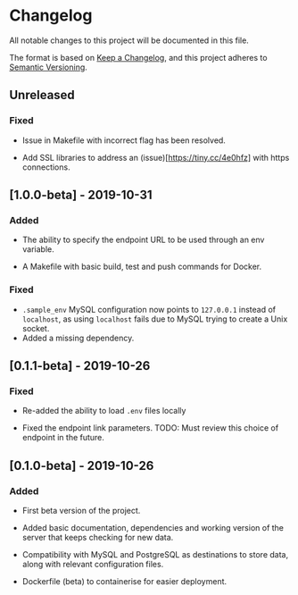 # Changelog

All notable changes to this project will be documented in this file.

The format is based on
[Keep a Changelog](https://keepachangelog.com/en/1.0.0/),
and this project adheres to
[Semantic Versioning](https://semver.org/spec/v2.0.0.html).

## Unreleased

### Fixed

-   Issue in Makefile with incorrect flag has been resolved.

-   Add SSL libraries to address an (issue)[https://tiny.cc/4e0hfz] with
    https connections.

## [1.0.0-beta] - 2019-10-31

### Added

-   The ability to specify the endpoint URL to be used through an env
    variable.

-   A Makefile with basic build, test and push commands for Docker.

### Fixed

-   `.sample_env` MySQL configuration now points to `127.0.0.1` instead of
    `localhost`, as using `localhost` fails due to MySQL trying to create a
    Unix socket.
-   Added a missing dependency.

## [0.1.1-beta] - 2019-10-26

### Fixed

-   Re-added the ability to load `.env` files locally

-   Fixed the endpoint link parameters. TODO: Must review this
    choice of endpoint in the future.

## [0.1.0-beta] - 2019-10-26

### Added

-   First beta version of the project.

-   Added basic documentation, dependencies and working version of the server
    that keeps checking for new data.

-   Compatibility with MySQL and PostgreSQL as destinations to store data,
    along with relevant configuration files.

-   Dockerfile (beta) to containerise for easier deployment.
